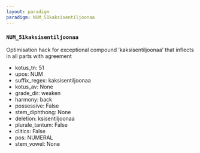 ```yaml
---
layout: paradigm
paradigm: NUM_51kaksisentiljoonaa
---
```

### ` NUM_51kaksisentiljoonaa `

Optimisation hack for exceptional compound ’kaksisentiljoonaa’ that inflects in all parts with agreement
* kotus_tn: 51
* upos: NUM
* suffix_regex: kaksisentiljoonaa
* kotus_av: None
* grade_dir: weaken
* harmony: back
* possessive: False
* stem_diphthong: None
* deletion: ksisentiljoonaa
* plurale_tantum: False
* clitics: False
* pos: NUMERAL
* stem_vowel: None
